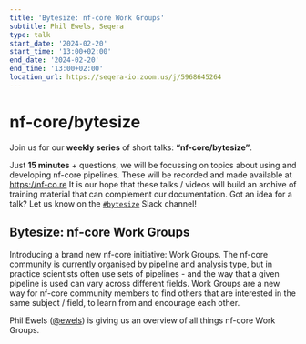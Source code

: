 ```yaml
---
title: 'Bytesize: nf-core Work Groups'
subtitle: Phil Ewels, Seqera
type: talk
start_date: '2024-02-20'
start_time: '13:00+02:00'
end_date: '2024-02-20'
end_time: '13:00+02:00'
location_url: https://seqera-io.zoom.us/j/5968645264
---
```


# nf-core/bytesize

Join us for our **weekly series** of short talks: **“nf-core/bytesize”**.

Just **15 minutes** + questions, we will be focussing on topics about using and developing nf-core pipelines.
These will be recorded and made available at <https://nf-co.re>
It is our hope that these talks / videos will build an archive of training material that can complement our documentation. Got an idea for a talk? Let us know on the [`#bytesize`](https://nfcore.slack.com/channels/bytesize) Slack channel!

## Bytesize: nf-core Work Groups

Introducing a brand new nf-core initiative: Work Groups.
The nf-core community is currently organised by pipeline and analysis type, but in practice scientists often use sets of pipelines - and the way that a given pipeline is used can vary across different fields.
Work Groups are a new way for nf-core community members to find others that are interested in the same subject / field, to learn from and encourage each other.

Phil Ewels ([@ewels](https://github.com/ewels)) is giving us an overview of all things nf-core Work Groups.
